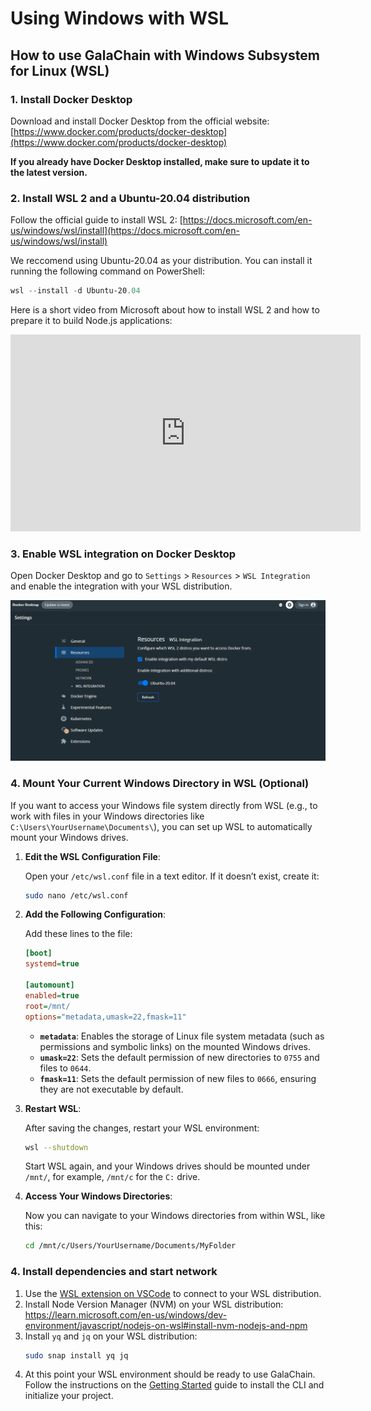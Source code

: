 # Using Windows with WSL

## How to use GalaChain with Windows Subsystem for Linux (WSL)

### 1. Install Docker Desktop

Download and install Docker Desktop from the official website: [https://www.docker.com/products/docker-desktop](https://www.docker.com/products/docker-desktop)

**If you already have Docker Desktop installed, make sure to update it to the latest version.**

### 2. Install WSL 2 and a Ubuntu-20.04 distribution

Follow the official guide to install WSL 2: [https://docs.microsoft.com/en-us/windows/wsl/install](https://docs.microsoft.com/en-us/windows/wsl/install)

We reccomend using Ubuntu-20.04 as your distribution. You can install it running the following command on PowerShell:

```powershell
wsl --install -d Ubuntu-20.04
```

Here is a short video from Microsoft about how to install WSL 2 and how to prepare it to build Node.js applications:
<iframe width="560" height="315" src="https://www.youtube.com/embed/lOXatmtBb88?si=tVmp-Jd8Nc-Mm6aS" title="YouTube video player" frameborder="0" allow="accelerometer; autoplay; clipboard-write; encrypted-media; gyroscope; picture-in-picture; web-share" referrerpolicy="strict-origin-when-cross-origin" allowfullscreen></iframe>

### 3. Enable WSL integration on Docker Desktop

Open Docker Desktop and go to `Settings` > `Resources` > `WSL Integration` and enable the integration with your WSL distribution.

![remote-command-palette](./assets/wsl-integration.png)

### 4. Mount Your Current Windows Directory in WSL (Optional)

If you want to access your Windows file system directly from WSL (e.g., to work with files in your Windows directories like `C:\Users\YourUsername\Documents\`), you can set up WSL to automatically mount your Windows drives.

1. **Edit the WSL Configuration File**:

   Open your `/etc/wsl.conf` file in a text editor. If it doesn’t exist, create it:

   ```bash
   sudo nano /etc/wsl.conf
   ```

2. **Add the Following Configuration**:

   Add these lines to the file:

   ```ini
   [boot]
   systemd=true

   [automount]
   enabled=true
   root=/mnt/
   options="metadata,umask=22,fmask=11"
   ```

   - **`metadata`**: Enables the storage of Linux file system metadata (such as permissions and symbolic links) on the mounted Windows drives.
   - **`umask=22`**: Sets the default permission of new directories to `0755` and files to `0644`.
   - **`fmask=11`**: Sets the default permission of new files to `0666`, ensuring they are not executable by default.

3. **Restart WSL**:

   After saving the changes, restart your WSL environment:

   ```bash
   wsl --shutdown
   ```

   Start WSL again, and your Windows drives should be mounted under `/mnt/`, for example, `/mnt/c` for the `C:` drive.

4. **Access Your Windows Directories**:

   Now you can navigate to your Windows directories from within WSL, like this:

   ```bash
   cd /mnt/c/Users/YourUsername/Documents/MyFolder
   ```
   
### 4. Install dependencies and start network

1. Use the [WSL extension on VSCode](https://marketplace.visualstudio.com/items?itemName=ms-vscode-remote.remote-wsl) to connect to your WSL distribution.
2. Install Node Version Manager (NVM) on your WSL distribution: https://learn.microsoft.com/en-us/windows/dev-environment/javascript/nodejs-on-wsl#install-nvm-nodejs-and-npm
3. Install `yq` and `jq` on your WSL distribution:
    ```bash
    sudo snap install yq jq
    ```
4. At this point your WSL environment should be ready to use GalaChain. Follow the instructions on the [Getting Started](./getting-started.md) guide to install the CLI and initialize your project.

